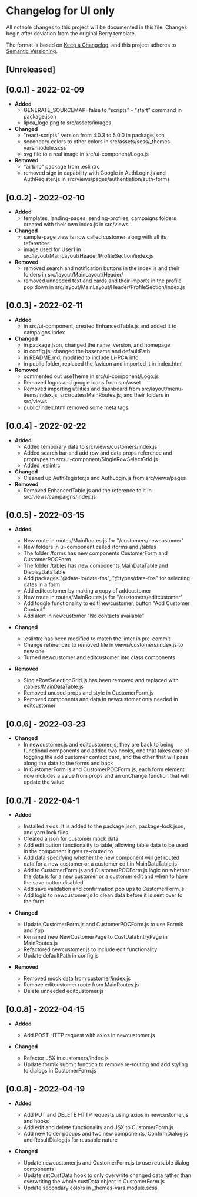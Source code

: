 # Changelog for UI only #

All notable changes to this project will be documented in this file.
Changes begin after deviation from the original Berry template.

The format is based on [Keep a Changelog](https://keepachangelog.com/en/1.0.0/),
and this project adheres to
[Semantic Versioning](https://semver.org/spec/v2.0.0.html).

## [Unreleased] ##

## [0.0.1] - 2022-02-09 ##

- **Added**
  - GENERATE_SOURCEMAP=false to "scripts" - "start" command in package.json
  - lipca_logo.png to src/assets/images
- **Changed**
  - "react-scripts" version from 4.0.3 to 5.0.0 in package.json
  - secondary colors to other colors in src/assets/scss/\_themes-vars.module.scss
  - svg file to a real image in src/ui-component/Logo.js
- **Removed**
  - "airbnb" package from .eslintrc
  - removed sign in capability with Google in AuthLogin.js and AuthRegister.js in
    src/views/pages/authentiation/auth-forms

## [0.0.2] - 2022-02-10 ##

- **Added**
  - templates, landing-pages, sending-profiles,
    campaigns folders created with their own index.js in src/views
- **Changed**
  - sample-page view is now called customer along with all its references
  - image used for User1 in src/layout/MainLayout/Header/ProfileSection/index.js
- **Removed**
  - removed search and notification buttons in the index.js and their folders in
    src/layout/MainLayout/Header/
  - removed unneeded text and cards and their imports in the profile pop down in
    src/layout/MainLayout/Header/ProfileSection/index.js

## [0.0.3] - 2022-02-11 ##

- **Added**
  - in src/ui-component, created EnhancedTable.js and added it to campaigns index
- **Changed**
  - in package.json, changed the name, version, and homepage
  - in config.js, changed the basename and defaultPath
  - in README.md, modified to include Li-PCA info
  - in public folder, replaced the favicon and imported it in index.html
- **Removed**
  - commented out useTheme in src/ui-component/Logo.js
  - Removed logos and google icons from src/asset
  - Removed importing utilities and dashboard from src/layout/menu-items/index.js,
    src/routes/MainRoutes.js, and their folders in src/views
  - public/index.html removed some meta tags

## [0.0.4] - 2022-02-22 ##

- **Added**
  - Added temporary data to src/views/customers/index.js
  - Added search bar and add row and data props reference and proptypes to src/ui-component/SingleRowSelectGrid.js
  - Added .eslintrc
- **Changed**
  - Cleaned up AuthRegister.js and AuthLogin.js from src/views/pages
- **Removed**
  - Removed EnhancedTable.js and the reference to it in src/views/campaigns/index.js

## [0.0.5] - 2022-03-15 ##

- **Added**
  - New route in routes/MainRoutes.js for "/customers/newcustomer"
  - New folders in ui-component called /forms and /tables
  - The folder /forms has new components CustomerForm and CustomerPOCForm
  - The folder /tables has new components MainDataTable and DisplayDataTable
  - Add packages "@date-io/date-fns", "@types/date-fns" for selecting dates in a
   form
  - Add editcustomer by making a copy of addcustomer
  - New route in routes/MainRoutes.js for "/customers/editcustomer"
  - Add toggle functionality to edit|newcustomer, button "Add Customer Contact"
  - Add alert in newcustomer "No contacts available"

- **Changed**
  - .eslintrc has been modified to match the linter in pre-commit
  - Change references to removed file in views/customers/index.js to new one
  - Turned newcustomer and editcustomer into class components

- **Removed**
  - SingleRowSelectionGrid.js has been removed and replaced with /tables/MainDataTable.js
  - Removed unused props and style in CustomerForm.js
  - Removed components and data in newcustomer only needed in editcustomer

## [0.0.6] - 2022-03-23 ##

- **Changed**
  - In newcustomer.js and editcustomer.js, they are back to being
   functional components and added two hooks, one that takes care of
   toggling the add customer contact card, and the other that will pass
   along the data to the forms and back
  - In CustomerForm.js and CustomerPOCForm.js, each form element now
   includes a value from props and an onChange function that will update the value

## [0.0.7] - 2022-04-1 ##

- **Added**
  - Installed axios. It is added to the package.json, package-lock.json, and
  yarn.lock files
  - Created a json for customer mock data
  - Add edit button functionality to table, allowing table data to be used in the
  component it gets re-routed to
  - Add data specifying whether the new component will get routed data for a new
  customer or a customer edit in MainDataTable.js
  - Add to CustomerForm.js and CustomerPOCForm.js logic on whether the data is for
  a new customer or a customer edit and when to have the save button disabled
  - Add save validation and confirmation pop ups to CustomerForm.js
  - Add logic to newcustomer.js to clean data before it is sent over to the form

- **Changed**
  - Update CustomerForm.js and CustomerPOCForm.js to use Formik and Yup
  - Renamed new NewCustomerPage to CustDataEntryPage in MainRoutes.js
  - Refactored newcustomer.js to include edit functionality
  - Update defaultPath in config.js

- **Removed**
  - Removed mock data from customer/index.js
  - Remove editcustomer route from MainRoutes.js
  - Delete unneeded editcustomer.js

## [0.0.8] - 2022-04-15 ##

- **Added**
  - Add POST HTTP request with axios in newcustomer.js

- **Changed**
  - Refactor JSX in customers/index.js
  - Update formik submit function to remove re-routing and add styling to
  dialogs in CustomerForm.js

## [0.0.8] - 2022-04-19 ##

- **Added**
  - Add PUT and DELETE HTTP requests using axios in newcustomer.js and hooks
  - Add edit and delete functionality and JSX to CustomerForm.js
  - Add new folder popups and two new components, ConfirmDialog.js and ResultDialog.js
  for reusable nature

- **Changed**
  - Update newcustomer.js and CustomerForm.js to use reusable dialog components
  - Update setCustData hook to only overwrite changed data rather than
  overwriting the whole custData object in CustomerForm.js
  - Update secondary colors in _themes-vars.module.scss
